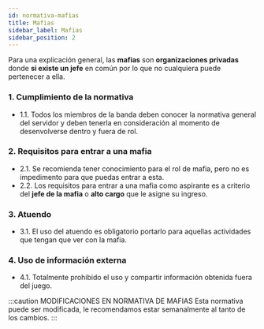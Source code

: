 ```yaml
---
id: normativa-mafias
title: Mafias
sidebar_label: Mafias
sidebar_position: 2
---
```


<!-- :::caution MODIFICACIONES EN ESTE APARTADO
Muy pronto estará disponible para su visualización
:::  -->

Para una explicación general, las **mafias** son **organizaciones privadas** donde **si existe un jefe** en común por lo que no cualquiera puede pertenecer a ella.

### 1. Cumplimiento de la normativa

- 1.1. Todos los miembros de la banda deben conocer la normativa general del servidor y deben tenerla en consideración al momento de desenvolverse dentro y fuera de rol.

### 2. Requisitos para entrar a una mafia

- 2.1. Se recomienda tener conocimiento para el rol de mafia, pero no es impedimento para que puedas entrar a esta.
- 2.2. Los requisitos para entrar a una mafia como aspirante es a criterio del **jefe de la mafia** o **alto cargo** que le asigne su ingreso.

### 3. Atuendo
- 3.1. El uso del atuendo es obligatorio portarlo para aquellas actividades que tengan que ver con la mafia.

### 4. Uso de información externa

- 4.1. Totalmente prohibido el uso y compartir información obtenida fuera del juego.

:::caution MODIFICACIONES EN NORMATIVA DE MAFIAS
Esta normativa puede ser modificada, le recomendamos estar semanalmente al tanto de los cambios.
:::
